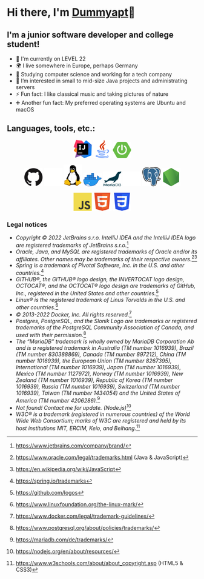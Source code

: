 # Hi there, I'm [Dummyapt](https://www.dummyapt.dev)🙋‍

## I'm a junior software developer and college student!

- 👾 I'm currently on LEVEL 22
- 🌍 I live somewhere in Europe, perhaps Germany
- 🌱 Studying computer science and working for a tech company
- 👀 I’m interested in small to mid-size Java projects and administrating servers
- ⚡ Fun fact: I like classical music and taking pictures of nature
- ➕ Another fun fact: My preferred operating systems are Ubuntu and macOS

## Languages, tools, etc.:

<p align="center">
  <img alt="IntelliJ IDEA" src="/icons/IntelliJ_IDEA.png" width="48px" >
  <img alt="Java" src="/icons/Java.png" width="48px" >
  <img alt="Spring Boot" src="/icons/Spring_Boot.png" width="48px" >
</p>

<p align="center">
  <img alt="GitHub Dark" src="/icons/GitHub_Dark.png#gh-light-mode-only" width="48px" >
  <img alt="GitHub Light" src="/icons/GitHub_Light.png#gh-dark-mode-only" width="48px" >
  <img alt="Tux" src="/icons/Tux.png" width="48px" >
  <img alt="Docker" src="/icons/Docker.png" width="48px" >
  <img alt="MariaDB Dark" src="/icons/MariaDB_Dark.png#gh-light-mode-only" width="48px" >
  <img alt="MariaDB Light" src="/icons/MariaDB_Light.png#gh-dark-mode-only" width="48px" >
  <img alt="PostgreSQL" src="/icons/PostgreSQL.png" width="48px" >
  <img alt="Node.js" src="/icons/Node.js.png" width="48px">
</p>

<p align="center">
  <img alt="JavaScript" src="/icons/JavaScript.png" width="48px" >
  <img alt="HTML5" src="/icons/HTML5.png" width="48px" >
  <img alt="CSS3" src="/icons/CSS3.png" width="48px" >
</p>

### Legal notices

- *Copyright © 2022 JetBrains s.r.o. IntelliJ IDEA and the IntelliJ IDEA logo are registered trademarks of JetBrains
  s.r.o.*[^1]
- *Oracle, Java, and MySQL are registered trademarks of Oracle and/or its affiliates. Other names may be trademarks of
  their respective owners.*[^2][^10]
- *Spring is a trademark of Pivotal Software, Inc. in the U.S. and other countries.*[^3]
- *GITHUB®, the GITHUB® logo design, the INVERTOCAT logo design, OCTOCAT®, and the OCTOCAT® logo design are trademarks
  of GitHub, Inc., registered in the United States and other countries.*[^4]
- *Linux® is the registered trademark of Linus Torvalds in the U.S. and other countries.*[^5]
- *© 2013-2022 Docker, Inc. All rights reserved.*[^6]
- *Postgres, PostgreSQL, and the Slonik Logo are trademarks or registered trademarks of the PostgreSQL Community
  Association of Canada, and used with their permission.*[^7]
- *The “MariaDB” trademark is wholly owned by MariaDB Corporation Ab and is a registered trademark in Australia (TM
  number 1016939), Brazil (TM number 830388869), Canada (TM number 897212), China (TM number 1016939), the European
  Union (TM number 8267395), International (TM number 1016939), Japan (TM number 1016939), Mexico (TM number 1127972),
  Norway (TM number 1016939), New Zealand (TM number 1016939), Republic of Korea (TM number 1016939), Russia (TM number
  1016939), Switzerland (TM number 1016939), Taiwan (TM number 1434054) and the United States of America (TM number
  4206286).*[^8]
- *Not found! Contact me for update. (Node.js)*[^9]
- *W3C® is a trademark (registered in numerous countries) of the World Wide Web Consortium; marks of W3C are registered
  and held by its host institutions MIT, ERCIM, Keio, and Beihang.*[^11]

[^1]: https://www.jetbrains.com/company/brand/

[^2]: https://www.oracle.com/legal/trademarks.html (Java & JavaScript)

[^3]: https://spring.io/trademarks

[^4]: https://github.com/logos

[^5]: https://www.linuxfoundation.org/the-linux-mark/

[^6]: https://www.docker.com/legal/trademark-guidelines/

[^7]: https://www.postgresql.org/about/policies/trademarks/

[^8]: https://mariadb.com/de/trademarks/

[^9]: https://nodejs.org/en/about/resources/

[^10]: https://en.wikipedia.org/wiki/JavaScript

[^11]: https://www.w3schools.com/about/about_copyright.asp (HTML5 & CSS3)
